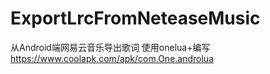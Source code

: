 # ExportLrcFromNeteaseMusic
从Android端网易云音乐导出歌词
使用onelua+编写
https://www.coolapk.com/apk/com.One.androlua
